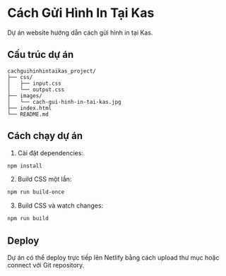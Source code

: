 # Cách Gửi Hình In Tại Kas

Dự án website hướng dẫn cách gửi hình in tại Kas.

## Cấu trúc dự án

```
cachguihinhintaikas_project/
├── css/
│   ├── input.css
│   └── output.css
├── images/
│   └── cach-gui-hinh-in-tai-kas.jpg
├── index.html
└── README.md
```

## Cách chạy dự án

1. Cài đặt dependencies:
```bash
npm install
```

2. Build CSS một lần:
```bash
npm run build-once
```

3. Build CSS và watch changes:
```bash
npm run build
```

## Deploy

Dự án có thể deploy trực tiếp lên Netlify bằng cách upload thư mục hoặc connect với Git repository.
